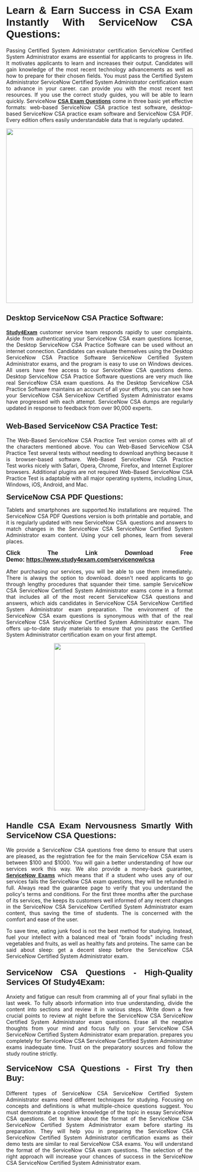 <h1 style="text-align: justify;"><span style="font-family:Tahoma,Geneva,sans-serif;"><strong>Learn & Earn Success in CSA Exam Instantly With ServiceNow CSA Questions:</strong></span></h1>

<p style="text-align: justify;">Passing Certified System Administrator certification ServiceNow Certified System Administrator exams are essential for applicants to progress in life. It motivates applicants to learn and increases their output. Candidates will gain knowledge of the most recent technology advancements as well as how to prepare for their chosen fields. You must pass the Certified System Administrator ServiceNow Certified System Administrator certification exam to advance in your career. can provide you with the most recent test resources. If you use the correct study guides, you will be able to learn quickly. ServiceNow <a href="https://www.study4exam.com/servicenow/csa" target="_blank"><span style="font-family:Tahoma,Geneva,sans-serif;"><strong>CSA Exam Questions</strong></span></a> come in three basic yet effective formats: web-based ServiceNow CSA practice test software, desktop-based ServiceNow CSA practice exam software and ServiceNow CSA PDF. Every edition offers easily understandable data that is regularly updated.</p>

<p style="text-align: justify;"><a href="https://www.study4exam.com/servicenow/csa" target="_blank"><img alt="" src="https://lh3.googleusercontent.com/pw/AM-JKLVq_oPqfp0-n5zn4yqAoyjjcA2yO-jT5Cm68rj_xPcdsmakSaLzyxJ8unsRMKMdGkmOINvzyM17CwNHdrz3aK03FYcCewHDEYJs7lAvJLcrBifJ5qSpkhSIJgPhz-7dSY7ixq9ev6p4G2ds_VnujUaf=w1366-h530-no?authuser=0" style="width: 100%; height: 470px;" /></a></p>

<h2 style="text-align: justify;"><span style="font-family:Tahoma,Geneva,sans-serif;"><strong><span style="font-size:20px;">Desktop ServiceNow CSA Practice Software:</span></strong></span></h2>

<p style="text-align: justify;"><a href="https://www.study4exam.com/" target="_blank"><span style="font-family:Tahoma,Geneva,sans-serif;"><strong>Study4Exam</strong></span></a> customer service team responds rapidly to user complaints. Aside from authenticating your ServiceNow CSA exam questions license, the Desktop ServiceNow CSA Practice Software can be used without an internet connection. Candidates can evaluate themselves using the Desktop ServiceNow CSA Practice Software ServiceNow Certified System Administrator exams, and the program is easy to use on Windows devices. All users have free access to our ServiceNow CSA questions demo. Desktop ServiceNow CSA Practice Software questions are very much like real ServiceNow CSA exam questions. As the Desktop ServiceNow CSA Practice Software maintains an account of all your efforts, you can see how your ServiceNow CSA ServiceNow Certified System Administrator exams have progressed with each attempt. ServiceNow CSA dumps are regularly updated in response to feedback from over 90,000 experts.</p>

<h2 style="text-align: justify;"><strong><span style="font-family:Tahoma,Geneva,sans-serif;"><span style="font-size:20px;">Web-Based ServiceNow CSA Practice Test:</span></span></strong></h2>

<p style="text-align: justify;">The Web-Based ServiceNow CSA Practice Test version comes with all of the characters mentioned above. You can Web-Based ServiceNow CSA Practice Test several tests without needing to download anything because it is browser-based software. Web-Based ServiceNow CSA Practice Test works nicely with Safari, Opera, Chrome, Firefox, and Internet Explorer browsers. Additional plugins are not required Web-Based ServiceNow CSA Practice Test is adaptable with all major operating systems, including Linux, Windows, iOS, Android, and Mac.</p>

<p style="text-align: justify;"><strong><span style="font-family:Tahoma,Geneva,sans-serif;"><span style="font-size:20px;">ServiceNow CSA PDF Questions:</span></span></strong></p>

<p style="text-align: justify;">Tablets and smartphones are supported.No installations are required. The ServiceNow CSA PDF Questions version is both printable and portable, and it is regularly updated with new ServiceNow CSA  questions and answers to match changes in the ServiceNow CSA ServiceNow Certified System Administrator exam content. Using your cell phones, learn from several places.</p>

<p style="text-align: justify;"><strong><span style="font-size:16px;"><span style="font-family:Tahoma,Geneva,sans-serif;">Click The Link Download Free Demo:</span></span></strong> <strong><span style="font-size:16px;"><span style="font-family:Tahoma,Geneva,sans-serif;"><a href="https://www.study4exam.com/servicenow/csa" target="_blank">https://www.study4exam.com/servicenow/csa</a></span></span></strong></p>

<p style="text-align: justify;">After purchasing our services, you will be able to use them immediately. There is always the option to download. doesn't need applicants to go through lengthy procedures that squander their time. sample ServiceNow CSA ServiceNow Certified System Administrator exams come in a format that includes all of the most recent ServiceNow CSA questions and answers, which aids candidates in ServiceNow CSA ServiceNow Certified System Administrator exam preparation. The environment of the ServiceNow CSA exam questions is synonymous with that of the real ServiceNow CSA ServiceNow Certified System Administrator exam. The offers up-to-date study materials to ensure that you pass the Certified System Administrator certification exam on your first attempt.</p>

<p style="text-align: center;"><a href="https://www.study4exam.com/servicenow/csa" target="_blank"><img alt="" src="https://lh3.googleusercontent.com/pw/AM-JKLXfNjhwPiMVy0ctVShSUYpvTBudxxEKSjIvWyQcQ4fkjC7tw4fAHzQCxVumweZ4lZywWu345GH-ksy4ecL_MjJ_HOMVvBbLXRtkP9fACCrcmZAb4vVtcna_wHGfpzNHbsqs91m4DXRGfOMJpFZl-Ci9=w650-h649-no?authuser=0" style="width: 70%; height: 450px;" /></a></p>

<h2 style="text-align: justify;"><strong><span style="font-size:22px;"><span style="font-family:Tahoma,Geneva,sans-serif;">Handle CSA Exam Nervousness Smartly With ServiceNow CSA Questions:</span></span></strong></h2>

<p style="text-align: justify;">We provide a ServiceNow CSA questions free demo to ensure that users are pleased, as the registration fee for the main ServiceNow CSA exam is between $100 and $1000. You will gain a better understanding of how our services work this way. We also provide a money-back guarantee, <a href="https://www.study4exam.com/servicenow-exams" target="_blank"><span style="font-family:Tahoma,Geneva,sans-serif;"><strong>ServiceNow Exams</strong></span></a> which means that if a student who uses any of our services fails the ServiceNow CSA exam questions, they will be refunded in full. Always read the guarantee page to verify that you understand the policy's terms and conditions. For the first three months after the purchase of its services, the keeps its customers well informed of any recent changes in the ServiceNow CSA ServiceNow Certified System Administrator exam content, thus saving the time of students. The is concerned with the comfort and ease of the user.</p>

<p style="text-align: justify;">To save time, eating junk food is not the best method for studying. Instead, fuel your intellect with a balanced meal of "brain foods" including fresh vegetables and fruits, as well as healthy fats and proteins. The same can be said about sleep: get a decent sleep before the ServiceNow CSA ServiceNow Certified System Administrator exam.</p>

<h3 style="text-align: justify;"><span style="font-family:Tahoma,Geneva,sans-serif;"><strong><span style="font-size:22px;">ServiceNow CSA Questions - High-Quality Services Of Study4Exam:</span></strong></span></h3>

<p style="text-align: justify;">Anxiety and fatigue can result from cramming all of your final syllabi in the last week. To fully absorb information into true understanding, divide the content into sections and review it in various steps. Write down a few crucial points to review at night before the ServiceNow CSA ServiceNow Certified System Administrator exam questions. Erase all the negative thoughts from your mind and focus fully on your ServiceNow CSA ServiceNow Certified System Administrator exam preparation. prepares you completely for ServiceNow CSA ServiceNow Certified System Administrator exams inadequate time. Trust on the preparatory sources and follow the study routine strictly. </p>

<h4 style="text-align: justify;"><span style="font-family:Tahoma,Geneva,sans-serif;"><strong><span style="font-size:22px;">ServiceNow CSA Questions - First Try then Buy:</span></strong></span></h4>

<p style="text-align: justify;">Different types of ServiceNow CSA ServiceNow Certified System Administrator exams need different techniques for studying. Focusing on concepts and definitions is what multiple-choice questions suggest. You must demonstrate a cognitive knowledge of the topic in essay ServiceNow CSA questions. Get to know about the format of the ServiceNow CSA ServiceNow Certified System Administrator exam before starting its preparation. They will help you in preparing the ServiceNow CSA ServiceNow Certified System Administrator certification exams as their demo tests are similar to real ServiceNow CSA exams. You will understand the format of the ServiceNow CSA exam questions. The selection of the right approach will increase your chances of success in the ServiceNow CSA ServiceNow Certified System Administrator exam.</p>
